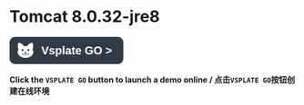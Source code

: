 # Tomcat 8.0.32-jre8

<a href="https://www.vsplate.com/?docker-compose=https://github.com/vsplate/dcenvs/tomcat/8.0.32-jre8"><img alt="VSPLATE GO" src="https://raw.githubusercontent.com/vsplate/images/master/vsgo_btn.png" width="200px"></a>

**Click the `VSPLATE GO` button to launch a demo online / 点击`VSPLATE GO`按钮创建在线环境**